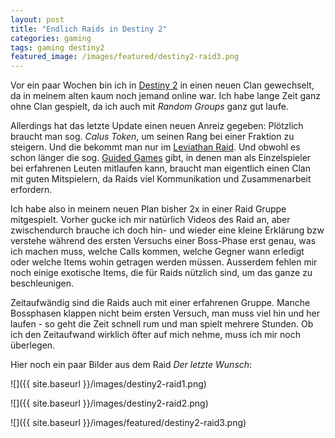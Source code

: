 ```yaml
---
layout: post
title: "Endlich Raids in Destiny 2"
categories: gaming
tags: gaming destiny2
featured_image: /images/featured/destiny2-raid3.png
---
```

Vor ein paar Wochen bin ich in [Destiny 2][0] in einen neuen Clan gewechselt, da in meinem alten kaum noch jemand online war. Ich habe lange Zeit ganz ohne Clan gespielt, da ich auch mit *Random Groups* ganz gut laufe.

Allerdings hat das letzte Update einen neuen Anreiz gegeben: Plötzlich braucht man sog. *Calus Token*, um seinen Rang bei einer Fraktion zu steigern. Und die bekommt man nur im [Leviathan Raid][1]. Und obwohl es schon länger die sog. [Guided Games][2] gibt, in denen man als Einzelspieler bei erfahrenen Leuten mitlaufen kann, braucht man eigentlich einen Clan mit guten Mitspielern, da Raids viel Kommunikation und Zusammenarbeit erfordern.

Ich habe also in meinem neuen Plan bisher 2x in einer Raid Gruppe mitgespielt. Vorher gucke ich mir natürlich Videos des Raid an, aber zwischendurch brauche ich doch hin- und wieder eine kleine Erklärung bzw verstehe während des ersten Versuchs einer Boss-Phase erst genau, was ich machen muss, welche Calls kommen, welche Gegner wann erledigt oder welche Items wohin getragen werden müssen. Ausserdem fehlen mir noch einige exotische Items, die für Raids nützlich sind, um das ganze zu beschleunigen.

Zeitaufwändig sind die Raids auch mit einer erfahrenen Gruppe. Manche Bossphasen klappen nicht beim ersten Versuch, man muss viel hin und her laufen - so geht die Zeit schnell rum und man spielt mehrere Stunden. Ob ich den Zeitaufwand wirklich öfter auf mich nehme, muss ich mir noch überlegen.

Hier noch ein paar Bilder aus dem Raid *Der letzte Wunsch*:

![]({{ site.baseurl }}/images/destiny2-raid1.png)

![]({{ site.baseurl }}/images/destiny2-raid2.png)

![]({{ site.baseurl }}/images/featured/destiny2-raid3.png)

[0]: https://www.bungie.net/de
[1]: https://www.youtube.com/watch?v=OzkxpLkEkfE
[2]: https://www.polygon.com/2017/10/11/16453942/destiny-2-raid-guided-games
